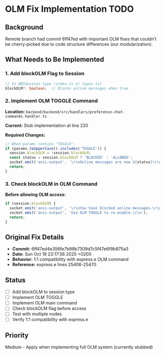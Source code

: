 # OLM Fix Implementation TODO

## Background
Remote branch had commit 6ff47ed with important OLM fixes that couldn't be cherry-picked due to code structure differences (our modularization).

## What Needs to Be Implemented

### 1. Add blockOLM Flag to Session
```typescript
// In BBSSession type (index.ts or types.ts)
blockOLM?: boolean;  // Blocks online messages when true
```

### 2. Implement OLM TOGGLE Command
**Location:** `backend/backend/src/handlers/preference-chat-commands.handler.ts`

**Current:** Stub implementation at line 220

**Required Changes:**
```typescript
// When params contain "TOGGLE":
if (params.toUpperCase().includes('TOGGLE')) {
  session.blockOLM = !session.blockOLM;
  const status = session.blockOLM ? 'BLOCKED' : 'ALLOWED';
  socket.emit('ansi-output', `\r\nOnline messages are now ${status}\r\n`);
  return;
}
```

### 3. Check blockOLM in OLM Command
**Before allowing OLM access:**
```typescript
if (session.blockOLM) {
  socket.emit('ansi-output', '\r\nYou have blocked online messages.\r\n');
  socket.emit('ansi-output', 'Use OLM TOGGLE to re-enable.\r\n');
  return;
}
```

## Original Fix Details
- **Commit:** 6ff47ed4e356fe7b98b7309d7c5f47e6f9b875a3
- **Date:** Sun Oct 19 23:17:56 2025 +0200
- **Behavior:** 1:1 compatibility with express.e OLM command
- **Reference:** express.e lines 25406-25470

## Status
- [ ] Add blockOLM to session type
- [ ] Implement OLM TOGGLE
- [ ] Implement OLM main command
- [ ] Check blockOLM flag before access
- [ ] Test with multiple nodes
- [ ] Verify 1:1 compatibility with express.e

## Priority
Medium - Apply when implementing full OLM system (currently stubbed)
